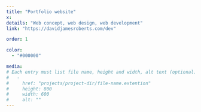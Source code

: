 ```yaml
---
title: "Portfolio website"
x:
details: "Web concept, web design, web development"
link: "https://davidjamesroberts.com/dev"

order: 1

color: 
  - "#000000"

media: 
# Each entry must list file name, height and width, alt text (optional)
#   -
#     href: "projects/project-dir/file-name.extention"
#     height: 800
#     width: 600
#     alt: ""
---
```

